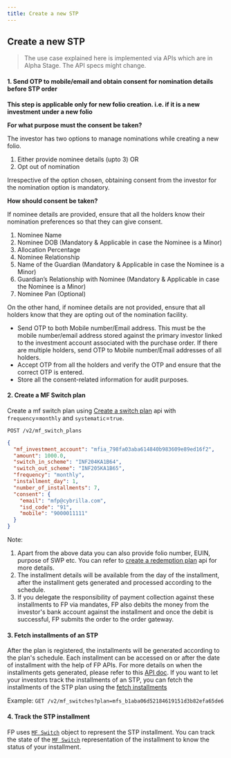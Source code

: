```yaml
---
title: Create a new STP
---
```

## Create a new STP
> The use case explained here is implemented via APIs which are in Alpha Stage. The API specs might change.

#### 1. Send OTP to mobile/email and obtain consent for nomination details before STP order

**This step is applicable only for new folio creation. i.e. if it is a new investment under a new folio**

**For what purpose must the consent be taken?**

The investor has two options to manage nominations while creating a new folio.

1.  Either provide nominee details (upto 3) OR
2.  Opt out of nomination

Irrespective of the option chosen, obtaining consent from the investor for the nomination option is mandatory.

**How should consent be taken?**

If nominee details are provided, ensure that all the holders know their nomination preferences so that they can give consent.

1.  Nominee Name
2.  Nominee DOB (Mandatory & Applicable in case the Nominee is a Minor)
3.  Allocation Percentage
4.  Nominee Relationship
5.  Name of the Guardian (Mandatory & Applicable in case the Nominee is a Minor)
6.  Guardian’s Relationship with Nominee (Mandatory & Applicable in case the Nominee is a Minor)
7.  Nominee Pan (Optional)

On the other hand, if nominee details are not provided, ensure that all holders know that they are opting out of the nomination facility.

-   Send OTP to both Mobile number/Email address. This must be the mobile number/email address stored against the primary investor linked to the investment account associated with the purchase order. If there are multiple holders, send OTP to Mobile number/Email addresses of all holders.
-   Accept OTP from all the holders and verify the OTP and ensure that the correct OTP is entered.
-   Store all the consent-related information for audit purposes.

#### 2. Create a MF Switch plan

Create a mf switch plan using [Create a switch plan](https://fintechprimitives.com/docs/api/#create-a-mf-switch) api with `frequency`=`monthly` and `systematic`=`true`.

`POST /v2/mf_switch_plans`

```json
{
  "mf_investment_account": "mfia_798fa03aba614840b983609e89ed16f2",
  "amount": 1000.0,
  "switch_in_scheme": "INF204KA1B64",
  "switch_out_scheme": "INF205KA1B65",
  "frequency": "monthly",
  "installment_day": 1,
  "number_of_installments": 7,
  "consent": {
    "email": "mfp@cybrilla.com",
    "isd_code": "91",
    "mobile": "9000011111"
  }
}
```

Note:

 1. Apart from the above data you can also provide folio number, EUIN, purpose of SWP etc. You can refer to [create a redemption plan](https://fintechprimitives.com/docs/api/#create-a-redemption-plan) api for more details.
 2. The installment details will be available from the day of the installment, after the installment gets generated and processed according to the schedule.
 3. If you delegate the responsibility of payment collection against these installments to FP via mandates, FP also debits the money from the investor's bank account against the installment and once the debit is successful, FP submits the order to the order gateway.

#### 3. Fetch installments of an STP

After the plan is registered, the installments will be generated according to the plan's schedule. Each installment can be accessed on or after the date of installment with the help of FP APIs. For more details on when the installments gets generated, please refer to this [API doc](https://fintechprimitives.com/docs/api/#installment-generation). If you want to let your investors track the installments of an STP, you can fetch the installments of the STP plan using the [fetch installments](https://fintechprimitives.com/docs/api/#list-all-mf-switches)

Example: `GET /v2/mf_switches?plan=mfs_b1aba06d52184619151d3b82efa65de6`

#### 4. Track the STP installment
FP uses [`MF Switch`](https://fintechprimitives.com/docs/api/#mf-switch-object) object to represent the STP installment. You can track the state of the [`MF Switch`](https://fintechprimitives.com/docs/api/#mf-switch-object) representation of the installment to know the status of your installment.
